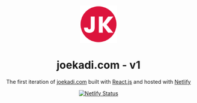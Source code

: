 <div align="center">
  <img alt="Logo" src="public/favicon.png" width="100" />
</div>
<h1 align="center">
  joekadi.com - v1
</h1>
<p align="center">
  The first iteration of <a href="https://joekadi.com" target="_blank">joekadi.com</a> built with <a href="https://reactjs.org/" target="_blank">React.js</a> and hosted with <a href="https://www.netlify.com/" target="_blank">Netlify</a>
</p>
<p align="center">
  <a href="https://app.netlify.com/sites/joesportfoliosite/deploys?filter=master" target="_blank">
    <img src="https://api.netlify.com/api/v1/badges/1963b488-7b78-48c9-9e2d-6fb5e47ab3af/deploy-status" alt="Netlify Status" />
  </a>
</p>

